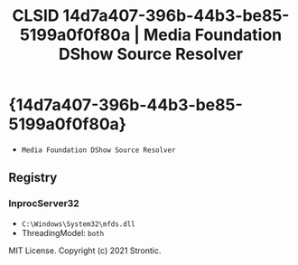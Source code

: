 ﻿---
title: "CLSID 14d7a407-396b-44b3-be85-5199a0f0f80a | Media Foundation DShow Source Resolver"
excerpt: What is COM-Object CLSID 14d7a407-396b-44b3-be85-5199a0f0f80a?
---

# {14d7a407-396b-44b3-be85-5199a0f0f80a}

* `Media Foundation DShow Source Resolver`

## Registry


### InprocServer32

* `C:\Windows\System32\mfds.dll`
* ThreadingModel: `both`

MIT License. Copyright (c) 2021 Strontic.


